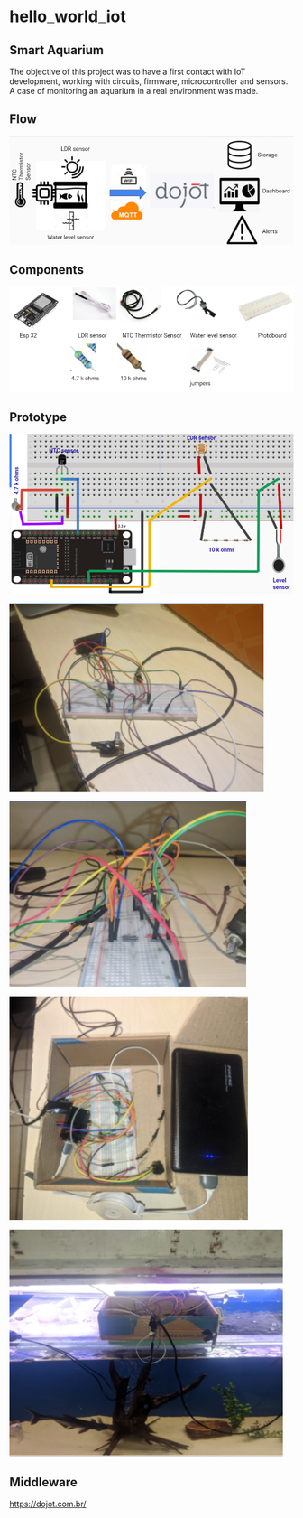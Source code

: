 # hello_world_iot
## Smart Aquarium
The objective of this project was to have a first contact with IoT development, working with circuits, firmware, microcontroller and sensors.
A case of monitoring an aquarium in a real environment was made.

## Flow
![SmartAquarium%204d48776a528c438f8eaa5a4e9f5d691a/Untitled%206.png](SmartAquarium%204d48776a528c438f8eaa5a4e9f5d691a/Untitled%206.png)

## Components

![SmartAquarium%204d48776a528c438f8eaa5a4e9f5d691a/Untitled.png](SmartAquarium%204d48776a528c438f8eaa5a4e9f5d691a/Untitled.png)

## Prototype

![SmartAquarium%204d48776a528c438f8eaa5a4e9f5d691a/Untitled%201.png](SmartAquarium%204d48776a528c438f8eaa5a4e9f5d691a/Untitled%201.png)

![SmartAquarium%204d48776a528c438f8eaa5a4e9f5d691a/Untitled%202.png](SmartAquarium%204d48776a528c438f8eaa5a4e9f5d691a/Untitled%202.png)

![SmartAquarium%204d48776a528c438f8eaa5a4e9f5d691a/Untitled%203.png](SmartAquarium%204d48776a528c438f8eaa5a4e9f5d691a/Untitled%203.png)

![SmartAquarium%204d48776a528c438f8eaa5a4e9f5d691a/Untitled%204.png](SmartAquarium%204d48776a528c438f8eaa5a4e9f5d691a/Untitled%204.png)

![SmartAquarium%204d48776a528c438f8eaa5a4e9f5d691a/Untitled%205.png](SmartAquarium%204d48776a528c438f8eaa5a4e9f5d691a/Untitled%205.png)

## Middleware
https://dojot.com.br/